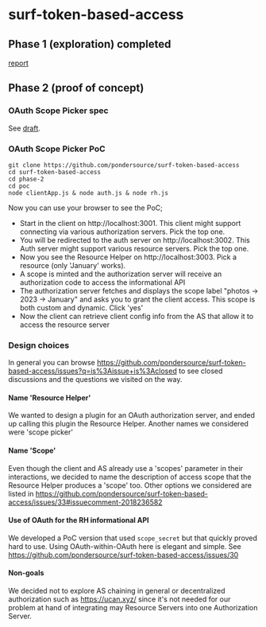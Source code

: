 # surf-token-based-access

## Phase 1 (exploration) completed
[report](https://github.com/pondersource/surf-token-based-access/blob/main/phase-1/phase-1-report.md)

## Phase 2 (proof of concept)
### OAuth Scope Picker spec
See [draft](./phase-2/spec/out.txt).

### OAuth Scope Picker PoC
```
git clone https://github.com/pondersource/surf-token-based-access
cd surf-token-based-access
cd phase-2
cd poc
node clientApp.js & node auth.js & node rh.js
```
Now you can use your browser to see the PoC;
* Start in the client on http://localhost:3001. This client might support connecting via various authorization servers. Pick the top one.
* You will be redirected to the auth server on http://localhost:3002. This Auth server might support various resource servers. Pick the top one.
* Now you see the Resource Helper on http://localhost:3003. Pick a resource (only 'January' works).
* A scope is minted and the authorization server will receive an authorization code to access the informational API
* The authorization server fetches and displays the scope label "photos -> 2023 -> January" and asks you to grant the client access. This scope is both custom and dynamic. Click 'yes'
* Now the client can retrieve client config info from the AS that allow it to access the resource server


### Design choices
In general you can browse https://github.com/pondersource/surf-token-based-access/issues?q=is%3Aissue+is%3Aclosed to see closed discussions and the questions we visited on the way.

#### Name 'Resource Helper'
We wanted to design a plugin for an OAuth authorization server, and ended up calling this plugin the Resource Helper.
Another names we considered were 'scope picker'

#### Name 'Scope'
Even though the client and AS already use a 'scopes' parameter in their interactions, we decided to name the description of access scope that the Resource Helper produces a 'scope' too.
Other options we considered are listed in https://github.com/pondersource/surf-token-based-access/issues/33#issuecomment-2018236582

#### Use of OAuth for the RH informational API
We developed a PoC version that used `scope_secret` but that quickly proved hard to use. Using OAuth-within-OAuth here is elegant and simple.
See https://github.com/pondersource/surf-token-based-access/issues/30

#### Non-goals
We decided not to explore AS chaining in general or decentralized authorization such as https://ucan.xyz/ since it's not needed for our problem at hand of integrating may Resource Servers into one Authorization Server.

